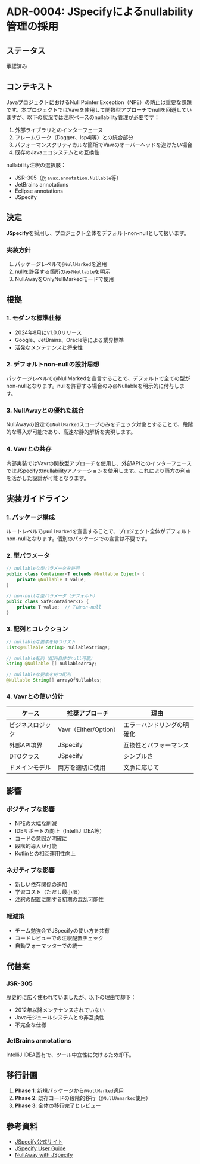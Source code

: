 # ADR-0004: JSpecifyによるnullability管理の採用

## ステータス

承認済み

## コンテキスト

JavaプロジェクトにおけるNull Pointer Exception（NPE）の防止は重要な課題です。本プロジェクトではVavrを使用して関数型アプローチでnullを回避していますが、以下の状況では注釈ベースのnullability管理が必要です：

1. 外部ライブラリとのインターフェース
2. フレームワーク（Dagger、lsp4j等）との統合部分
3. パフォーマンスクリティカルな箇所でVavrのオーバーヘッドを避けたい場合
4. 既存のJavaエコシステムとの互換性

nullability注釈の選択肢：
- JSR-305（`@javax.annotation.Nullable`等）
- JetBrains annotations
- Eclipse annotations
- JSpecify

## 決定

**JSpecify**を採用し、プロジェクト全体をデフォルトnon-nullとして扱います。

### 実装方針

1. パッケージレベルで`@NullMarked`を適用
2. nullを許容する箇所のみ`@Nullable`を明示
3. NullAwayをOnlyNullMarkedモードで使用

## 根拠

### 1. モダンな標準仕様
- 2024年8月にv1.0.0リリース
- Google、JetBrains、Oracle等による業界標準
- 活発なメンテナンスと将来性

### 2. デフォルトnon-nullの設計思想

パッケージレベルで@NullMarkedを宣言することで、デフォルトで全ての型がnon-nullとなります。nullを許容する場合のみ@Nullableを明示的に付与します。

### 3. NullAwayとの優れた統合

NullAwayの設定で`@NullMarked`スコープのみをチェック対象とすることで、段階的な導入が可能であり、高速な静的解析を実現します。

### 4. Vavrとの共存

内部実装ではVavrの関数型アプローチを使用し、外部APIとのインターフェースではJSpecifyのnullabilityアノテーションを使用します。これにより両方の利点を活かした設計が可能となります。

## 実装ガイドライン

### 1. パッケージ構成
ルートレベルで`@NullMarked`を宣言することで、プロジェクト全体がデフォルトnon-nullとなります。個別のパッケージでの宣言は不要です。

### 2. 型パラメータ
```java
// nullableな型パラメータを許可
public class Container<T extends @Nullable Object> {
    private @Nullable T value;
}

// non-nullな型パラメータ（デフォルト）
public class SafeContainer<T> {
    private T value;  // Tはnon-null
}
```

### 3. 配列とコレクション
```java
// nullableな要素を持つリスト
List<@Nullable String> nullableStrings;

// nullable配列（配列自体がnull可能）
String @Nullable [] nullableArray;

// nullableな要素を持つ配列
@Nullable String[] arrayOfNullables;
```

### 4. Vavrとの使い分け

| ケース | 推奨アプローチ | 理由 |
|--------|--------------|------|
| ビジネスロジック | Vavr（Either/Option） | エラーハンドリングの明確化 |
| 外部API境界 | JSpecify | 互換性とパフォーマンス |
| DTOクラス | JSpecify | シンプルさ |
| ドメインモデル | 両方を適切に使用 | 文脈に応じて |

## 影響

### ポジティブな影響
- NPEの大幅な削減
- IDEサポートの向上（IntelliJ IDEA等）
- コードの意図が明確に
- 段階的導入が可能
- Kotlinとの相互運用性向上

### ネガティブな影響
- 新しい依存関係の追加
- 学習コスト（ただし最小限）
- 注釈の配置に関する初期の混乱可能性

### 軽減策
- チーム勉強会でJSpecifyの使い方を共有
- コードレビューでの注釈配置チェック
- 自動フォーマッターでの統一

## 代替案

### JSR-305
歴史的に広く使われていましたが、以下の理由で却下：
- 2012年以降メンテナンスされていない
- Javaモジュールシステムとの非互換性
- 不完全な仕様

### JetBrains annotations
IntelliJ IDEA固有で、ツール中立性に欠けるため却下。

## 移行計画

1. **Phase 1**: 新規パッケージから`@NullMarked`適用
2. **Phase 2**: 既存コードの段階的移行（`@NullUnmarked`使用）
3. **Phase 3**: 全体の移行完了とレビュー

## 参考資料

- [JSpecify公式サイト](https://jspecify.dev/)
- [JSpecify User Guide](https://github.com/jspecify/jspecify/wiki/User-Guide)
- [NullAway with JSpecify](https://github.com/uber/NullAway/wiki/JSpecify-Support)